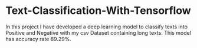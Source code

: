 # Text-Classification-With-Tensorflow
In this project I have developed a deep learning model to classify texts into Positive and Negative with my csv Dataset containing long texts. This model has accuracy rate 89.29%. 
